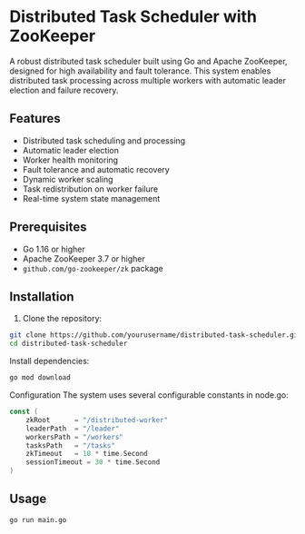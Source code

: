 # Distributed Task Scheduler with ZooKeeper

A robust distributed task scheduler built using Go and Apache ZooKeeper, designed for high availability and fault tolerance. This system enables distributed task processing across multiple workers with automatic leader election and failure recovery.

## Features

- Distributed task scheduling and processing
- Automatic leader election
- Worker health monitoring
- Fault tolerance and automatic recovery
- Dynamic worker scaling
- Task redistribution on worker failure
- Real-time system state management

## Prerequisites

- Go 1.16 or higher
- Apache ZooKeeper 3.7 or higher
- `github.com/go-zookeeper/zk` package

## Installation

1. Clone the repository:
```bash
git clone https://github.com/yourusername/distributed-task-scheduler.git
cd distributed-task-scheduler
```

Install dependencies:

```bash
go mod download
```

Configuration
The system uses several configurable constants in node.go:
```go
const (
    zkRoot      = "/distributed-worker"
    leaderPath  = "/leader"
    workersPath = "/workers"
    tasksPath   = "/tasks"
    zkTimeout   = 10 * time.Second
    sessionTimeout = 30 * time.Second
)
```

## Usage
```bash
go run main.go
```